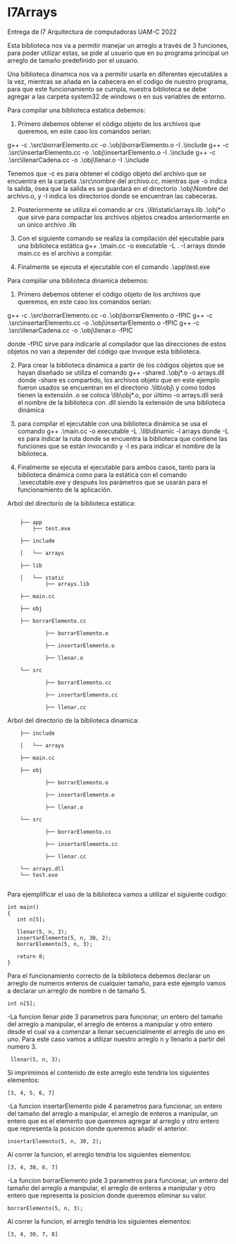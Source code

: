 # I7Arrays
Entrega de I7 Arquitectura de computadoras UAM-C 2022

Esta biblioteca nos va a permitir manejar un arreglo a través de 3 funciones, para poder utilizar estas, se pide al usuario que en su programa principal un arreglo de tamaño predefinido por el usuario. 

Una biblioteca dinamica nos va a permitir usarla en diferentes ejecutables a la vez, mientras se añada en la cabecera en el codigo de nuestro programa, para que este funcionamiento se cumpla, nuestra biblioteca se debe agregar a las carpeta system32 de windows o en sus variables de entorno.

Para compilar una biblioteca estatica debemos:

1.	Primero debemos obtener el código objeto de los archivos que queremos, en este caso los comandos serían: 

g++ -c .\src\borrarElemento.cc -o .\obj\borrarElemento.o -I .\include
g++ -c .\src\insertarElemento.cc -o .\obj\insertarElemento.o -I .\include
g++ -c .\src\llenarCadena.cc -o .\obj\llenar.o -I .\include

Tenemos que -c es para obtener el código objeto del archivo que se encuentra en la carpeta .\src\nombre del archivo.cc, mientras que -o indica la salida, ósea que la salida es se guardará en el directorio .\obj\Nombre del archivo.o, y -I indica los directorios donde se encuentran las cabeceras.

2.	Posteriormente se utiliza el comando ar crs .\lib\static\arrays.lib .\obj\*.o que sirve para compactar los archivos objetos creados anteriormente en un único archivo .lib

3.	Con el siguiente comando se realiza la compilación del ejecutable para una biblioteca estática g++ .\main.cc -o executable -L . -I arrays donde main.cc es el archivo a compilar.

4.	Finalmente se ejecuta el ejecutable con el comando .\app\test.exe

Para compilar una biblioteca dinamica debemos:

1.	Primero debemos obtener el código objeto de los archivos que queremos, en este caso los comandos serían: 

g++ -c .\src\borrarElemento.cc -o .\obj\borrarElemento.o -fPIC
g++ -c .\src\insertarElemento.cc -o .\obj\insertarElemento.o -fPIC
g++ -c .\src\llenarCadena.cc -o .\obj\llenar.o -fPIC

donde -fPIC sirve para indicarle al compilador que las direcciones de estos objetos no van a depender del código que invoque esta biblioteca.

2.	Para crear la biblioteca dinámica a partir de los códigos objetos que se hayan diseñado se utiliza el comando g++ -shared .\obj\*.o -o arrays.dll donde -share es compartido, los archivos objeto que en este ejemplo fueron usados se encuentran en el directorio  .\lib\obj\ y como todos tienen la extensión .o se coloca \lib\obj\*.o, por último -o arrays.dll será el nombre de la biblioteca con .dll siendo la extensión de una biblioteca dinámica

3.	para compilar el ejecutable con una biblioteca dinámica se usa el comando g++ .\main.cc -o executable -L .\lib\dinamic -l arrays donde -L es para indicar la ruta donde se encuentra la biblioteca que contiene las funciones que se están invocando y -l es para indicar el nombre de la biblioteca.

4.	Finalmente se ejecuta el ejecutable para ambos casos, tanto para la biblioteca dinámica como para la estática con el comando .\executable.exe y después los parámetros que se usarán para el funcionamiento de la aplicación.

Arbol del directorio de la biblioteca estática:
~~~

	├── app
		├── test.exe
	
	├── include
	
	│   └── arrays
	
	├── lib
	
	│   └── static
			├── arrays.lib
	
	├── main.cc
	
	├── obj
	
	├── borrarElemento.cc
		
    		├── borrarElemento.o
		
    		├── insertarElemento.o
		
    		├── llenar.o
		
	└── src
	
    		├── borrarElemento.cc
		
    		├── insertarElemento.cc
		
    		├── llenar.cc
~~~
		
Arbol del directorio de la biblioteca dinamica:
~~~
	├── include
	
	│   └── arrays
	
	├── main.cc
	
	├── obj
		
    		├── borrarElemento.o
		
    		├── insertarElemento.o
		
    		├── llenar.o
		
	└── src
	
    		├── borrarElemento.cc
		
    		├── insertarElemento.cc
		
    		├── llenar.cc
	
	└── arrays.dll
	└── test.exe
	
~~~

Para ejemplificar el uso de la biblioteca vamos a utilizar el siguiente codigo:
 
 ~~~
 int main()
{
    int n[5];

    llenar(5, n, 3);
    insertarElemento(5, n, 30, 2);
    borrarElemento(5, n, 3);

    return 0;
}
~~~

Para el funcionamiento correcto de la biblioteca debemos declarar un arreglo de numeros enteros de cualquier tamaño, para este ejemplo vamos a declarar un arreglo de nombre n de tamaño 5.
 ~~~
 int n[5];
  ~~~
 -La funcion llenar pide 3 parametros para funcionar, un entero del tamaño del arreglo a manipular, el arreglo de enteros a manipular y otro entero desde el cual va a comenzar a llenar secuencialmente el arreglo de uno en uno. Para este caso vamos a utilizar nuestro arreglo n y llenarlo a partir del numero 3.
~~~
 llenar(5, n, 3);
  ~~~
 Si imprimimos el contenido de este arreglo este tendria los siguientes elementos: 
 ~~~
 [3, 4, 5, 6, 7]
  ~~~
  
  -La funcion insertarElemento pide 4 parametros para funcionar, un entero del tamaño del arreglo a manipular, el arreglo de enteros a manipular, un entero que es el elemento que queremos agregar al arreglo y otro entero que representa la posicion donde queremos añadir el anterior.
  ~~~
 insertarElemento(5, n, 30, 2);
  ~~~
  
  Al correr la funcion, el arreglo tendria los siguientes elementos:
   ~~~
 [3, 4, 30, 6, 7]
  ~~~
  
   -La funcion borrarElemento pide 3 parametros para funcionar, un entero del tamaño del arreglo a manipular, el arreglo de enteros a manipular y otro entero que representa la posicion donde queremos eliminar su valor.
   ~~~
 borrarElemento(5, n, 3);
  ~~~
  
  Al correr la funcion, el arreglo tendria los siguientes elementos:
   ~~~
 [3, 4, 30, 7, 8]
  ~~~
